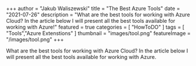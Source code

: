 +++
author = "Jakub Waliszewski"
title = "The Best Azure Tools"
date = "2021-07-26"
description = "What are the best tools for working with Azure Cloud? In the article below I will present all the best tools available for working with Azure!"
featured = true
categories = [
    "HowToDO"
]
tags = [
    "Tools","Azure Extenstions"
]
thumbnail = "images/tool.png"
featureImage = "/images/tool.png"
+++

What are the best tools for working with Azure Cloud? In the article below I will present all the best tools available for working with Azure.